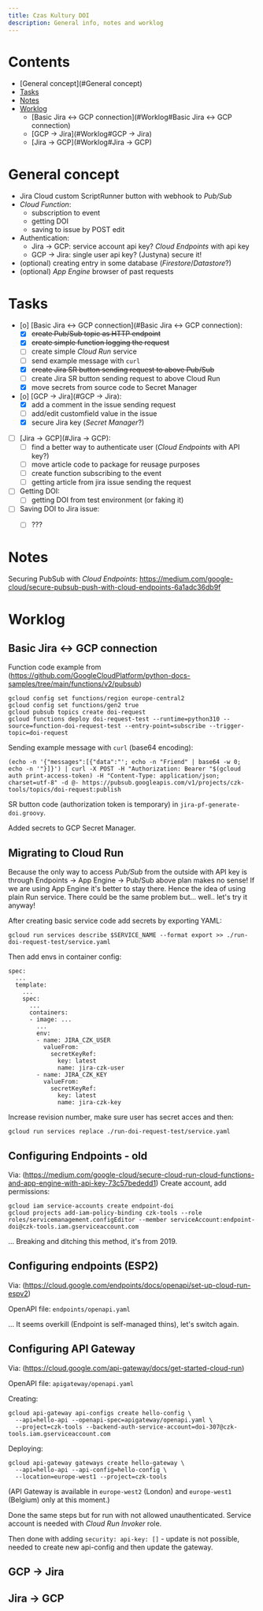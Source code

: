 ```yaml
---
title: Czas Kultury DOI
description: General info, notes and worklog
---
```


# Contents

- [General concept](#General concept)
- [Tasks](#Tasks)
- [Notes](#Notes)
- [Worklog](#Worklog)
  - [Basic Jira <-> GCP connection](#Worklog#Basic Jira <-> GCP connection)
  - [GCP -> Jira](#Worklog#GCP -> Jira)
  - [Jira -> GCP](#Worklog#Jira -> GCP)

# General concept

* Jira Cloud custom ScriptRunner button with webhook to *Pub/Sub*
* *Cloud Function*:
	* subscription to event
	* getting DOI
	* saving to issue by POST edit
* Authentication:
	* Jira -> GCP: service account api key? *Cloud Endpoints* with api key
	* GCP -> Jira: single user api key? (Justyna) secure it!
* (optional) creating entry in some database (*Firestore*/*Datastore*?)
* (optional) *App Engine* browser of past requests


# Tasks

- [o] [Basic Jira <-> GCP connection](#Basic Jira <-> GCP connection):
	- [X] ~~create Pub/Sub topic as HTTP endpoint~~
	- [X] ~~create simple function logging the request~~
	- [ ] create simple *Cloud Run* service
	- [ ] send example message with `curl`
	- [X] ~~create Jira SR button sending request to above Pub/Sub~~
	- [ ] create Jira SR button sending request to above Cloud Run
	- [X] move secrets from source code to Secret Manager

- [o] [GCP -> Jira](#GCP -> Jira):
	- [X] add a comment in the issue sending request
	- [ ] add/edit customfield value in the issue
	- [X] secure Jira key (*Secret Manager*?)

- [ ] [Jira -> GCP](#Jira -> GCP):
	- [ ] find a better way to authenticate user (*Cloud Endpoints* with API key?)
	- [ ] move article code to package for reusage purposes
	- [ ] create function subscribing to the event
	- [ ] getting article from jira issue sending the request

- [ ] Getting DOI:
	- [ ] getting DOI from test environment (or faking it)

- [ ] Saving DOI to Jira issue:
	- [ ] ???


# Notes
Securing PubSub with *Cloud Endpoints*: https://medium.com/google-cloud/secure-pubsub-push-with-cloud-endpoints-6a1adc36db9f


# Worklog
## Basic Jira <-> GCP connection
Function code example from (https://github.com/GoogleCloudPlatform/python-docs-samples/tree/main/functions/v2/pubsub)
```
gcloud config set functions/region europe-central2
gcloud config set functions/gen2 true
gcloud pubsub topics create doi-request
gcloud functions deploy doi-request-test --runtime=python310 --source=function-doi-request-test --entry-point=subscribe --trigger-topic=doi-request
```

Sending example message with `curl` (base64 encoding):
```
(echo -n '{"messages":[{"data":"'; echo -n "Friend" | base64 -w 0; echo -n '"}]}') | curl -X POST -H "Authorization: Bearer "$(gcloud auth print-access-token) -H "Content-Type: application/json; charset=utf-8" -d @- https://pubsub.googleapis.com/v1/projects/czk-tools/topics/doi-request:publish
```

SR button code (authorization token is temporary) in `jira-pf-generate-doi.groovy`.

Added secrets to GCP Secret Manager.

## Migrating to Cloud Run
Because the only way to access *Pub/Sub* from the outside with API key is through Endpoints -> App Engine -> Pub/Sub above plan makes no sense! If we are using App Engine it's better to stay there. Hence the idea of using plain Run service. There could be the same problem but... well.. let's try it anyway!

After creating basic service code add secrets by exporting YAML:
```
gcloud run services describe $SERVICE_NAME --format export >> ./run-doi-request-test/service.yaml
```

Then add envs in container config:
```
spec:
  ...
  template:
    ...
    spec:
      ...
      containers:
      - image: ...
        ...
        env:
        - name: JIRA_CZK_USER
          valueFrom:
            secretKeyRef:
              key: latest
              name: jira-czk-user
        - name: JIRA_CZK_KEY
          valueFrom:
            secretKeyRef:
              key: latest
              name: jira-czk-key
```

Increase revision number, make sure user has secret acces and then:
```
gcloud run services replace ./run-doi-request-test/service.yaml
```

## Configuring Endpoints - old
Via: (https://medium.com/google-cloud/secure-cloud-run-cloud-functions-and-app-engine-with-api-key-73c57bededd1)
Create account, add permissions:
```
gcloud iam service-accounts create endpoint-doi
gcloud projects add-iam-policy-binding czk-tools --role roles/servicemanagement.configEditor --member serviceAccount:endpoint-doi@czk-tools.iam.gserviceaccount.com
```
... Breaking and ditching this method, it's from 2019.


## Configuring endpoints (ESP2)
Via: (https://cloud.google.com/endpoints/docs/openapi/set-up-cloud-run-espv2)

OpenAPI file: `endpoints/openapi.yaml`

... It seems overkill (Endpoint is self-managed thins), let's switch again.


## Configuring API Gateway
Via: (https://cloud.google.com/api-gateway/docs/get-started-cloud-run)

OpenAPI file: `apigateway/openapi.yaml`

Creating:
```
gcloud api-gateway api-configs create hello-config \
  --api=hello-api --openapi-spec=apigateway/openapi.yaml \
  --project=czk-tools --backend-auth-service-account=doi-307@czk-tools.iam.gserviceaccount.com
```

Deploying:
```
gcloud api-gateway gateways create hello-gateway \
  --api=hello-api --api-config=hello-config \
  --location=europe-west1 --project=czk-tools
```
(API Gateway is available in `europe-west2` (London) and `europe-west1` (Belgium) only at this moment.)

Done the same steps but for run with not allowed unauthenticated. Service account is needed with *Cloud Run Invoker* role.

Then done with adding `security: api-key: []` - update is not possible, needed to create new api-config and then update the gateway.

## GCP -> Jira

## Jira -> GCP
